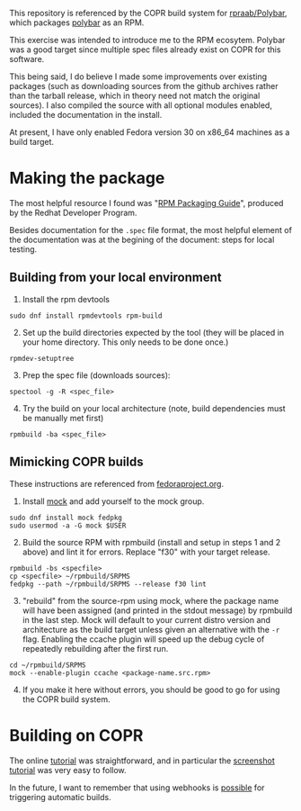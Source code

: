 This repository is referenced by the COPR build system for
[rpraab/Polybar](https://copr.fedorainfracloud.org/coprs/rpraab/Polybar/),
which packages [polybar](https://polybar.github.io/) as an RPM.

This exercise was intended to introduce me to the RPM ecosytem. Polybar was a
good target since multiple spec files already exist on COPR for this software.

This being said, I do believe I made some improvements over existing packages 
(such as downloading sources from the github archives rather than the tarball 
release, which in theory need not match the original sources). I also compiled
the source with all optional modules enabled, included the documentation in the
install.

At present, I have only enabled Fedora version 30 on x86_64 machines as a build
target.

# Making the package

The most helpful resource I found was 
"[RPM Packaging Guide](https://rpm-packaging-guide.github.io/)", produced by
the Redhat Developer Program.

Besides documentation for the `.spec` file format, the most helpful element of
the documentation was at the begining of the document: steps for local testing.

## Building from your local environment

1. Install the rpm devtools

`sudo dnf install rpmdevtools rpm-build`

2. Set up the build directories expected by the tool (they will be placed in
your home directory. This only needs to be done once.)

`rpmdev-setuptree`

3. Prep the spec file (downloads sources):

`spectool -g -R <spec_file>`

4. Try the build on your local architecture
(note, build dependencies must be manually met first)

`rpmbuild -ba <spec_file>`

## Mimicking COPR builds

These instructions are referenced from 
[fedoraproject.org](https://fedoraproject.org/wiki/Using_Mock_to_test_package_builds).

1. Install [mock](https://github.com/rpm-software-management/mock/wiki) and
add yourself to the mock group.

```
sudo dnf install mock fedpkg
sudo usermod -a -G mock $USER
```

2. Build the source RPM with rpmbuild (install and setup in steps 1 and 2 above)
and lint it for errors. Replace "f30" with your target release.

```
rpmbuild -bs <specfile>
cp <specfile> ~/rpmbuild/SRPMS
fedpkg --path ~/rpmbuild/SRPMS --release f30 lint
```

3. "rebuild" from the source-rpm using mock, where the package name will
have been assigned (and printed in the stdout message) by rpmbuild in the last
step. Mock will default to your current distro version and architecture as the
build target unless given an alternative with the `-r` flag. Enabling the ccache
plugin will speed up the debug cycle of repeatedly rebuilding after the first 
run.

```
cd ~/rpmbuild/SRPMS
mock --enable-plugin ccache <package-name.src.rpm>
```

4. If you make it here without errors, you should be good to go for using the
COPR build system.

# Building on COPR

The online 
[tutorial](https://docs.pagure.org/copr.copr/user_documentation.html#tutorial)
was straightforward, and in particular the
[screenshot tutorial](https://docs.pagure.org/copr.copr/screenshots_tutorial.html#screenshots-tutorial) was very easy
to follow.

In the future, I want to remember that using webhooks is 
[possible](https://hobo.house/2017/09/03/automate-rpm-builds-from-git-sources-using-copr/)
for triggering automatic builds.
